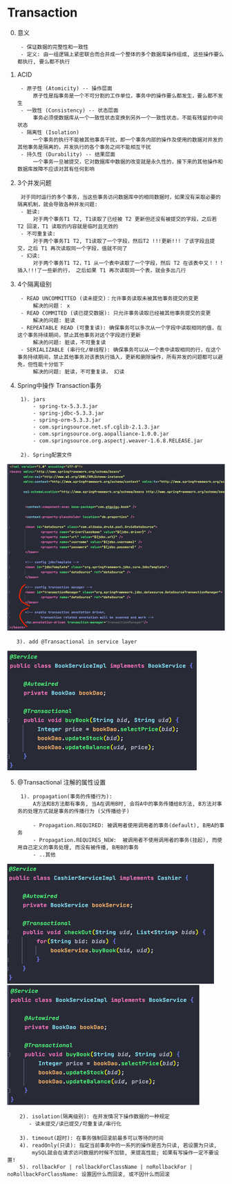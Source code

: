 # Transaction 


0. 意义
    
        - 保证数据的完整性和一致性
        - 定义: 由一组逻辑上紧密联合而合并成一个整体的多个数据库操作组成, 这些操作要么都执行, 要么都不执行


1. ACID

        - 原子性 (Atomicity) -- 操作层面
            原子性是指事务是一个不可分割的工作单位，事务中的操作要么都发生，要么都不发生
        - 一致性 (Consistency) -- 状态层面
            事务必须使数据库从一个一致性状态变换到另外一个一致性状态，不能有残留的中间状态
        - 隔离性 (Isolation) 
            一个事务的执行不能被其他事务干扰，即一个事务内部的操作及使用的数据对并发的其他事务是隔离的，并发执行的各个事务之间不能相互干扰
        - 持久性 (Durability) -- 结果层面
            一个事务一旦被提交，它对数据库中数据的改变就是永久性的，接下来的其他操作和数据库故障不应该对其有任何影响


2. 3个并发问题

        对于同时运行的多个事务，当这些事务访问数据库中的相同数据时，如果没有采取必要的隔离机制，就会导致各种并发问题: 
        - 脏读: 
            对于两个事务T1 T2, T1读取了已经被 T2 更新但还没有被提交的字段，之后若 T2 回滚，T1 读取的内容就是临时且无效的
        - 不可重复读:
            对于两个事务T1 T2, T1读取了一个字段，然后T2 !!!更新!!! 了该字段且提交，之后 T1 再次读取同一个字段，值就不同了
        - 幻读:
            对于两个事务T1 T2，T1 从一个表中读取了一个字段，然后 T2 在该表中又！！！插入!!!了一些新的行， 之后如果 T1 再次读取同一个表，就会多出几行


3. 4个隔离级别

        - READ UNCOMMITTED (读未提交)：允许事务读取未被其他事务提交的变更
            解决的问题： x
        - READ COMMITED (读已提交数据): 只允许事务读取已经被其他事务提交的变更
            解决的问题: 脏读
        - REPEATABLE READ (可重复读): 确保事务可以多次从一个字段中读取相同的值，在这个事务持续期间，禁止其他事务对这个字段进行更新
            解决的问题: 脏读，不可重复读
        - SERIALIZABLE (串行化/单线程): 确保事务可以从一个表中读取相同的行，在这个事务持续期间，禁止其他事务对该表执行插入，更新和删除操作，所有并发的问题都可以避免，但性能十分低下
            解决的问题: 脏读，不可重复读， 幻读
            
            
4. Spring中操作 Transaction事务

        1). jars
            - spring-tx-5.3.3.jar
            - spring-jdbc-5.3.3.jar
            - spring-orm-5.3.3.jar
            - com.springsource.net.sf.cglib-2.1.3.jar
            - com.springsource.org.aopalliance-1.0.0.jar
            - com.springsource.org.aspectj.weaver-1.6.8.RELEASE.jar
            
        2). Spring配置文件
![springTransactionConfig](imagePool/springTransactionConfig.png)

       3). add @Transactional in service layer
![@TransactionalOnMethod](imagePool/@TransactionalOnMethod.png)


5. @Transactional 注解的属性设置

        1). propagation(事务的传播行为):
            A方法和B方法都有事务, 当A在调用B时, 会将A中的事务传播给B方法, B方法对事务的处理方式就是事务的传播行为 (父传播给子)
            
            - Propagation.REQUIRED: 被调用者使用调用者的事务(default), B用A的事务
            - Propagation.REQUIRES_NEW:  被调用者不使用调用者的事务(挂起), 而使用自己定义的事务处理, 而没有被传播, B用B的事务
            - ..其他
![TransactionParent](imagePool/TransactionParent.png)            
![TransactionChild](imagePool/TransactionChild.png)
            
        2). isolation(隔离级别): 在并发情况下操作数据的一种规定
           - 读未提交/读已提交/可重复读/串行化
           
        3). timeout(超时): 在事务强制回滚前最多可以等待的时间
        4). readOnly(只读): 指定当前事务中的一系列的操作是否为只读, 若设置为只读, 
            mySQL就会在请求访问数据的时候不加锁, 来提高性能; 如果有写操作一定不要设置!
        5). rollbackFor | rollbackForClassName | noRollbackFor | noRollbackForClassName: 设置因什么而回滚, 或不因什么而回滚
